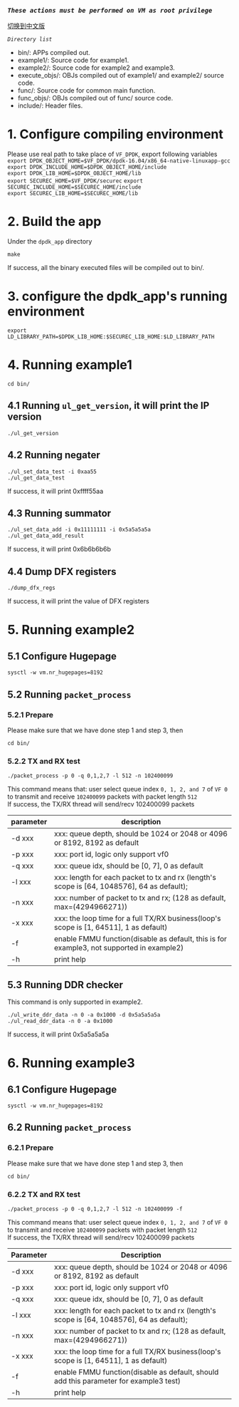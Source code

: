 ### *`These actions must be performed on VM as root privilege`* ###

[切换到中文版](./README_CN.md)

*`Directory list`*

* bin/: APPs compiled out.
* example1/: Source code for example1.  
* example2/: Source code for example2 and example3.
* execute_objs/: OBJs compiled out of example1/ and example2/ source code.
* func/: Source code for common main function.
* func_objs/: OBJs compiled out of func/ source code.
* include/: Header files.

# 1. Configure compiling environment 
Please use real path to take place of `VF_DPDK`, export following variables	
`export DPDK_OBJECT_HOME=$VF_DPDK/dpdk-16.04/x86_64-native-linuxapp-gcc`    
`export DPDK_INCLUDE_HOME=$DPDK_OBJECT_HOME/include`  
`export DPDK_LIB_HOME=$DPDK_OBJECT_HOME/lib`  
`export SECUREC_HOME=$VF_DPDK/securec`
`export SECUREC_INCLUDE_HOME=$SECUREC_HOME/include`  
`export SECUREC_LIB_HOME=$SECUREC_HOME/lib`

# 2. Build the app
Under the `dpdk_app` directory  

`make`

If success, all the binary executed files will be compiled out to bin/.

# 3. configure the dpdk_app's running environment

`export LD_LIBRARY_PATH=$DPDK_LIB_HOME:$SECUREC_LIB_HOME:$LD_LIBRARY_PATH`

# 4. Running example1

`cd bin/`

## 4.1 Running `ul_get_version`, it will print the IP version
`./ul_get_version`

## 4.2 Running negater

`./ul_set_data_test -i 0xaa55`  
`./ul_get_data_test`

If success, it will print 0xffff55aa

## 4.3 Running summator

`./ul_set_data_add -i 0x11111111 -i 0x5a5a5a5a`  
`./ul_get_data_add_result`  

If success, it will print 0x6b6b6b6b

## 4.4 Dump DFX registers

`./dump_dfx_regs`  

If success, it will print the value of DFX registers

# 5. Running example2
## 5.1 Configure Hugepage

`sysctl -w vm.nr_hugepages=8192`

## 5.2 Running `packet_process`
### 5.2.1 Prepare
Please make sure that we have done step 1 and step 3, then  

`cd bin/`  

### 5.2.2 TX and RX test

`./packet_process -p 0 -q 0,1,2,7 -l 512 -n 102400099`  

This command means that: user select queue index `0, 1, 2, and 7` of `VF 0` to transmit and receive `102400099` packets with packet length `512`  
If success, the TX/RX thread will send/recv 102400099 packets  

| parameter | description                              |
| --------- | ---------------------------------------- |
| -d xxx    | xxx: queue depth, should be 1024 or 2048 or 4096 or 8192, 8192 as default |
| -p xxx    | xxx: port id, logic only support vf0     |
| -q xxx    | xxx: queue idx, should be [0, 7], 0 as default |
| -l xxx    | xxx: length for each packet to tx and rx (length's scope is [64, 1048576], 64 as default); |
| -n xxx    | xxx: number of packet to tx and rx; (128 as default, max=(4294966271)) |
| -x xxx    | xxx: the loop time for a full TX/RX business(loop's scope is [1, 64511], 1 as default) |
| -f        | enable FMMU function(disable as default, this is for example3, not supported in example2) |
| -h        | print help                               |

## 5.3 Running DDR checker
This command is only supported in example2.

`./ul_write_ddr_data -n 0 -a 0x1000 -d 0x5a5a5a5a`  
`./ul_read_ddr_data -n 0 -a 0x1000`  

If success, it will print 0x5a5a5a5a

# 6. Running example3
## 6.1 Configure Hugepage

`sysctl -w vm.nr_hugepages=8192`  

## 6.2 Running `packet_process`
### 6.2.1 Prepare
Please make sure that we have done step 1 and step 3, then  

`cd bin/`  

### 6.2.2 TX and RX test

`./packet_process -p 0 -q 0,1,2,7 -l 512 -n 102400099 -f`  

This command means that: user select queue index `0, 1, 2, and 7` of `VF 0` to transmit and receive `102400099` packets with packet length `512`  
If success, the TX/RX thread will send/recv 102400099 packets  

| Parameter | Description                              |
| --------- | ---------------------------------------- |
| -d xxx    | xxx: queue depth, should be 1024 or 2048 or 4096 or 8192, 8192 as default |
| -p xxx    | xxx: port id, logic only support vf0     |
| -q xxx    | xxx: queue idx, should be [0, 7], 0 as default |
| -l xxx    | xxx: length for each packet to tx and rx (length's scope is [64, 1048576], 64 as default); |
| -n xxx    | xxx: number of packet to tx and rx; (128 as default, max=(4294966271)) |
| -x xxx    | xxx: the loop time for a full TX/RX business(loop's scope is [1, 64511], 1 as default) |
| -f        | enable FMMU function(disable as default, should add this parameter for example3 test) |
| -h        | print help                               |